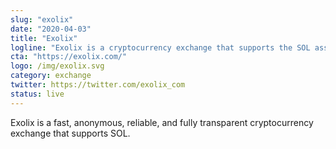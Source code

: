 ```yaml
---
slug: "exolix"
date: "2020-04-03"
title: "Exolix"
logline: "Exolix is a cryptocurrency exchange that supports the SOL asset."
cta: "https://exolix.com/"
logo: /img/exolix.svg
category: exchange
twitter: https://twitter.com/exolix_com
status: live
---
```


Exolix is a fast, anonymous, reliable, and fully transparent cryptocurrency exchange that supports SOL.
